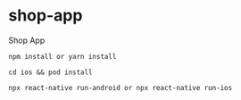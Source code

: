 # shop-app
Shop App

```
npm install or yarn install
```
```
cd ios && pod install
```
```
npx react-native run-android or npx react-native run-ios
```

